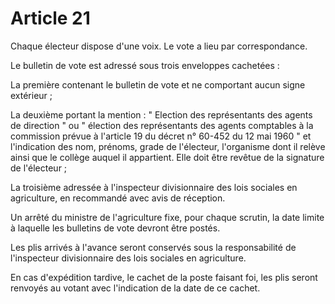 # Article 21

Chaque électeur dispose d'une voix. Le vote a lieu par correspondance.

Le bulletin de vote est adressé sous trois enveloppes cachetées :

La première contenant le bulletin de vote et ne comportant aucun signe extérieur ;

La deuxième portant la mention : " Election des représentants des agents de direction " ou " élection des représentants des agents comptables à la commission prévue à l'article 19 du décret n° 60-452 du 12 mai 1960 " et l'indication des nom, prénoms, grade de l'électeur, l'organisme dont il relève ainsi que le collège auquel il appartient. Elle doit être revêtue de la signature de l'électeur ;

La troisième adressée à l'inspecteur divisionnaire des lois sociales en agriculture, en recommandé avec avis de réception.

Un arrêté du ministre de l'agriculture fixe, pour chaque scrutin, la date limite à laquelle les bulletins de vote devront être postés.

Les plis arrivés à l'avance seront conservés sous la responsabilité de l'inspecteur divisionnaire des lois sociales en agriculture.

En cas d'expédition tardive, le cachet de la poste faisant foi, les plis seront renvoyés au votant avec l'indication de la date de ce cachet.
